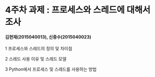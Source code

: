 4주차 과제 : 프로세스와 스레드에 대해서 조사
===
#### 김현재(2015040013), 신중수(2015040023)

1 프로세스와 스레드의 정의 및 차이점

2 스레드 사용 이유 및 스레드 모델

3 Python에서 프로세스 및 스레드를 사용하는 방법
    

